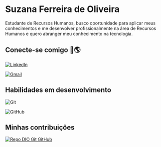 # Suzana Ferreira de Oliveira

Estudante de Recursos Humanos, busco oportunidade para aplicar meus conhecimentos e me desenvolver profissionalmente na área de Recursos Humanos e quero abranger meu conhecimento na tecnologia.
## Conecte-se comigo  🔗🌎
[![LinkedIn](https://img.shields.io/badge/LinkedIn-0077B5?style=for-the-badge&logo=linkedin&logoColor=white)](https://www.linkedin.com/in/suzana-ferreira-de-oliveira/)


[![Gmail](https://img.shields.io/badge/Gmail-333333?style=for-the-badge&logo=gmail&logoColor=red)](mailto:suzanaferreira55@gmail.com)

## Habilidades em desenvolvimento
![Git](https://img.shields.io/badge/GIT-E44C30?style=for-the-badge&logo=git&logoColor=white) 

![GitHub](https://img.shields.io/badge/GITHUB-E57C39?style=for-the-badge&logo=github&logoColor=black) 

## Minhas contribuições
[![Repo DIO Git GitHub](https://github-readme-stats.vercel.app/api/pin/?username=elidianaandrade&repo=dio-lab-open-source&bg_color=000&border_color=30A3DC&show_icons=true&icon_color=30A3DC&title_color=E94D5F&text_color=FFF)](https://github.com/elidianaandrade/dio-lab-open-source)
